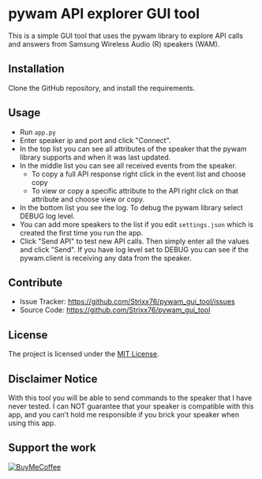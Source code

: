 # pywam API explorer GUI tool

This is a simple GUI tool that uses the pywam library to explore API calls and answers from Samsung Wireless Audio (R) speakers (WAM).

## Installation

Clone the GitHub repository, and install the requirements.

## Usage

- Run `app.py`
- Enter speaker ip and port and click "Connect".
- In the top list you can see all attributes of the speaker that the pywam library supports and when it was last updated.
- In the middle list you can see all received events from the speaker.
  - To copy a full API response right click in the event list and choose copy
  - To view or copy a specific attribute to the API right click on that attribute and choose view or copy.
- In the bottom list you see the log. To debug the pywam library select DEBUG log level.
- You can add more speakers to the list if you edit `settings.json` which is created the first time you run the app.
- Click "Send API" to test new API calls. Then simply enter all the values and click "Send". If you have log level set to DEBUG you can see if the pywam.client is receiving any data from the speaker.

## Contribute

- Issue Tracker: https://github.com/Strixx76/pywam_gui_tool/issues
- Source Code: https://github.com/Strixx76/pywam_gui_tool

## License

The project is licensed under the [MIT License](https://opensource.org/licenses/MIT).

## Disclaimer Notice

With this tool you will be able to send commands to the speaker that I have never tested. I can NOT guarantee that your speaker is compatible with this app, and you can’t hold me responsible if you brick your speaker when using this app.

## Support the work

[![BuyMeCoffee][coffeebadge]][coffeelink]

[coffeelink]: https://www.buymeacoffee.com/76strixx
[coffeebadge]: https://www.buymeacoffee.com/assets/img/custom_images/orange_img.png
